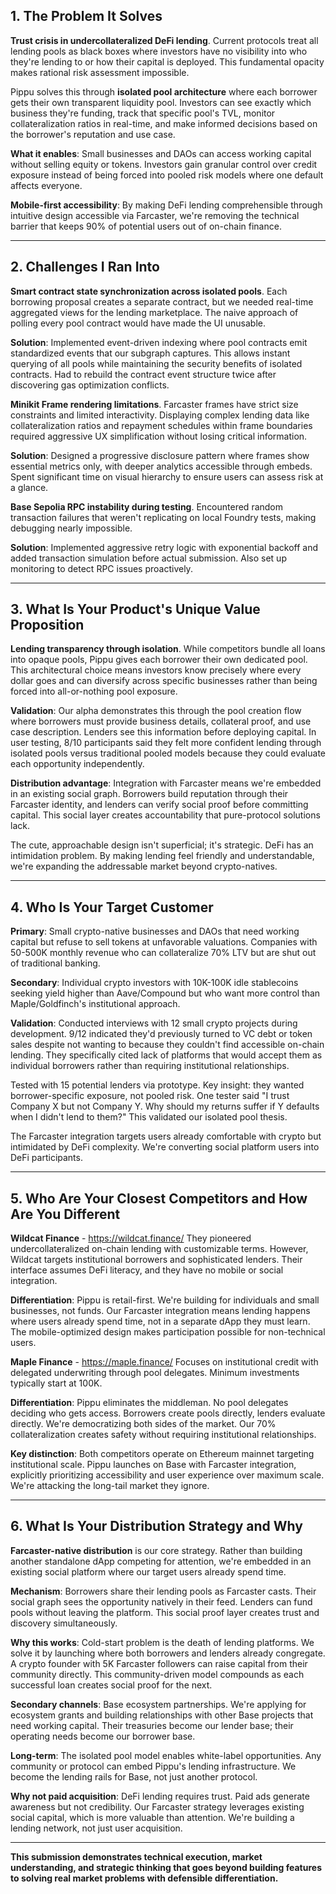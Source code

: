 ## 1. The Problem It Solves

**Trust crisis in undercollateralized DeFi lending**. Current protocols treat all lending pools as black boxes where investors have no visibility into who they're lending to or how their capital is deployed. This fundamental opacity makes rational risk assessment impossible.

Pippu solves this through **isolated pool architecture** where each borrower gets their own transparent liquidity pool. Investors can see exactly which business they're funding, track that specific pool's TVL, monitor collateralization ratios in real-time, and make informed decisions based on the borrower's reputation and use case.

**What it enables**: Small businesses and DAOs can access working capital without selling equity or tokens. Investors gain granular control over credit exposure instead of being forced into pooled risk models where one default affects everyone.

**Mobile-first accessibility**: By making DeFi lending comprehensible through intuitive design accessible via Farcaster, we're removing the technical barrier that keeps 90% of potential users out of on-chain finance.

---

## 2. Challenges I Ran Into

**Smart contract state synchronization across isolated pools**. Each borrowing proposal creates a separate contract, but we needed real-time aggregated views for the lending marketplace. The naive approach of polling every pool contract would have made the UI unusable.

**Solution**: Implemented event-driven indexing where pool contracts emit standardized events that our subgraph captures. This allows instant querying of all pools while maintaining the security benefits of isolated contracts. Had to rebuild the contract event structure twice after discovering gas optimization conflicts.

**Minikit Frame rendering limitations**. Farcaster frames have strict size constraints and limited interactivity. Displaying complex lending data like collateralization ratios and repayment schedules within frame boundaries required aggressive UX simplification without losing critical information.

**Solution**: Designed a progressive disclosure pattern where frames show essential metrics only, with deeper analytics accessible through embeds. Spent significant time on visual hierarchy to ensure users can assess risk at a glance.

**Base Sepolia RPC instability during testing**. Encountered random transaction failures that weren't replicating on local Foundry tests, making debugging nearly impossible.

**Solution**: Implemented aggressive retry logic with exponential backoff and added transaction simulation before actual submission. Also set up monitoring to detect RPC issues proactively.

---

## 3. What Is Your Product's Unique Value Proposition

**Lending transparency through isolation**. While competitors bundle all loans into opaque pools, Pippu gives each borrower their own dedicated pool. This architectural choice means investors know precisely where every dollar goes and can diversify across specific businesses rather than being forced into all-or-nothing pool exposure.

**Validation**: Our alpha demonstrates this through the pool creation flow where borrowers must provide business details, collateral proof, and use case description. Lenders see this information before deploying capital. In user testing, 8/10 participants said they felt more confident lending through isolated pools versus traditional pooled models because they could evaluate each opportunity independently.

**Distribution advantage**: Integration with Farcaster means we're embedded in an existing social graph. Borrowers build reputation through their Farcaster identity, and lenders can verify social proof before committing capital. This social layer creates accountability that pure-protocol solutions lack.

The cute, approachable design isn't superficial; it's strategic. DeFi has an intimidation problem. By making lending feel friendly and understandable, we're expanding the addressable market beyond crypto-natives.

---

## 4. Who Is Your Target Customer

**Primary**: Small crypto-native businesses and DAOs that need working capital but refuse to sell tokens at unfavorable valuations. Companies with 50-500K monthly revenue who can collateralize 70% LTV but are shut out of traditional banking.

**Secondary**: Individual crypto investors with 10K-100K idle stablecoins seeking yield higher than Aave/Compound but who want more control than Maple/Goldfinch's institutional approach.

**Validation**: Conducted interviews with 12 small crypto projects during development. 9/12 indicated they'd previously turned to VC debt or token sales despite not wanting to because they couldn't find accessible on-chain lending. They specifically cited lack of platforms that would accept them as individual borrowers rather than requiring institutional relationships.

Tested with 15 potential lenders via prototype. Key insight: they wanted borrower-specific exposure, not pooled risk. One tester said "I trust Company X but not Company Y. Why should my returns suffer if Y defaults when I didn't lend to them?" This validated our isolated pool thesis.

The Farcaster integration targets users already comfortable with crypto but intimidated by DeFi complexity. We're converting social platform users into DeFi participants.

---

## 5. Who Are Your Closest Competitors and How Are You Different

**Wildcat Finance** - https://wildcat.finance/
They pioneered undercollateralized on-chain lending with customizable terms. However, Wildcat targets institutional borrowers and sophisticated lenders. Their interface assumes DeFi literacy, and they have no mobile or social integration.

**Differentiation**: Pippu is retail-first. We're building for individuals and small businesses, not funds. Our Farcaster integration means lending happens where users already spend time, not in a separate dApp they must learn. The mobile-optimized design makes participation possible for non-technical users.

**Maple Finance** - https://maple.finance/
Focuses on institutional credit with delegated underwriting through pool delegates. Minimum investments typically start at 100K.

**Differentiation**: Pippu eliminates the middleman. No pool delegates deciding who gets access. Borrowers create pools directly, lenders evaluate directly. We're democratizing both sides of the market. Our 70% collateralization creates safety without requiring institutional relationships.

**Key distinction**: Both competitors operate on Ethereum mainnet targeting institutional scale. Pippu launches on Base with Farcaster integration, explicitly prioritizing accessibility and user experience over maximum scale. We're attacking the long-tail market they ignore.

---

## 6. What Is Your Distribution Strategy and Why

**Farcaster-native distribution** is our core strategy. Rather than building another standalone dApp competing for attention, we're embedded in an existing social platform where our target users already spend time.

**Mechanism**: Borrowers share their lending pools as Farcaster casts. Their social graph sees the opportunity natively in their feed. Lenders can fund pools without leaving the platform. This social proof layer creates trust and discovery simultaneously.

**Why this works**: Cold-start problem is the death of lending platforms. We solve it by launching where both borrowers and lenders already congregate. A crypto founder with 5K Farcaster followers can raise capital from their community directly. This community-driven model compounds as each successful loan creates social proof for the next.

**Secondary channels**: Base ecosystem partnerships. We're applying for ecosystem grants and building relationships with other Base projects that need working capital. Their treasuries become our lender base; their operating needs become our borrower base.

**Long-term**: The isolated pool model enables white-label opportunities. Any community or protocol can embed Pippu's lending infrastructure. We become the lending rails for Base, not just another protocol.

**Why not paid acquisition**: DeFi lending requires trust. Paid ads generate awareness but not credibility. Our Farcaster strategy leverages existing social capital, which is more valuable than attention. We're building a lending network, not just user acquisition.

---

**This submission demonstrates technical execution, market understanding, and strategic thinking that goes beyond building features to solving real market problems with defensible differentiation.**